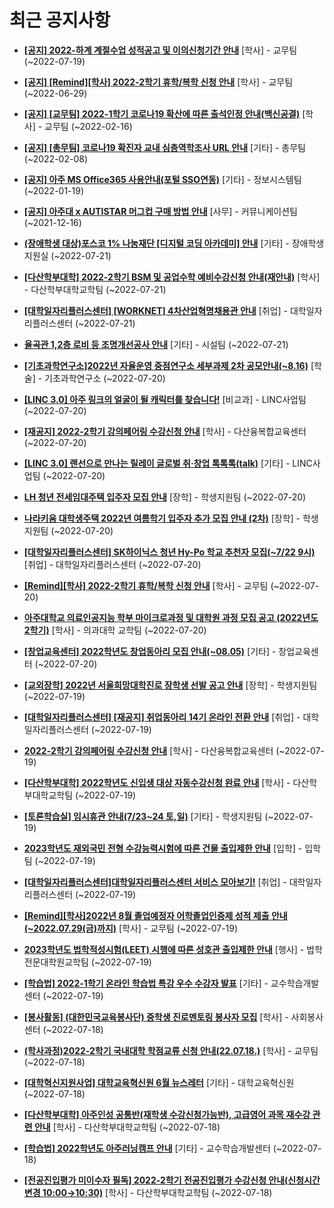 # 최근 공지사항

* **[[공지] 2022-하계 계절수업 성적공고 및 이의신청기간 안내](http://ajou.ac.kr/kr/ajou/notice.do?mode=view&amp;articleNo=201964&amp;article.offset=0&amp;articleLimit=30)**
 [학사] - 교무팀 (~2022-07-19)

* **[[공지] [Remind][학사] 2022-2학기 휴학/복학 신청 안내](http://ajou.ac.kr/kr/ajou/notice.do?mode=view&amp;articleNo=201230&amp;article.offset=0&amp;articleLimit=30)**
 [학사] - 교무팀 (~2022-06-29)

* **[[공지] [교무팀] 2022-1학기 코로나19 확산에 따른 출석인정 안내(백신공결)](http://ajou.ac.kr/kr/ajou/notice.do?mode=view&amp;articleNo=180913&amp;article.offset=0&amp;articleLimit=30)**
 [학사] - 교무팀 (~2022-02-16)

* **[[공지] [총무팀] 코로나19 확진자 교내 심층역학조사 URL 안내](http://ajou.ac.kr/kr/ajou/notice.do?mode=view&amp;articleNo=180493&amp;article.offset=0&amp;articleLimit=30)**
 [기타] - 총무팀 (~2022-02-08)

* **[[공지] 아주 MS Office365 사용안내(포털 SSO연동)](http://ajou.ac.kr/kr/ajou/notice.do?mode=view&amp;articleNo=179802&amp;article.offset=0&amp;articleLimit=30)**
 [기타] - 정보시스템팀 (~2022-01-19)

* **[[공지] 아주대 x AUTISTAR 머그컵 구매 방법 안내](http://ajou.ac.kr/kr/ajou/notice.do?mode=view&amp;articleNo=147976&amp;article.offset=0&amp;articleLimit=30)**
 [사무] - 커뮤니케이션팀 (~2021-12-16)

* **[(장애학생 대상)포스코 1% 나눔재단 [디지털 코딩 아카데미] 안내](http://ajou.ac.kr/kr/ajou/notice.do?mode=view&amp;articleNo=202097&amp;article.offset=0&amp;articleLimit=30)**
 [기타] - 장애학생지원실 (~2022-07-21)

* **[[다산학부대학] 2022-2학기 BSM 및 공업수학 예비수강신청 안내(재안내)](http://ajou.ac.kr/kr/ajou/notice.do?mode=view&amp;articleNo=202078&amp;article.offset=0&amp;articleLimit=30)**
 [학사] - 다산학부대학교학팀 (~2022-07-21)

* **[[대학일자리플러스센터] [WORKNET] 4차산업혁명채용관 안내](http://ajou.ac.kr/kr/ajou/notice.do?mode=view&amp;articleNo=202074&amp;article.offset=0&amp;articleLimit=30)**
 [취업] - 대학일자리플러스센터 (~2022-07-21)

* **[율곡관 1,2층 로비 등 조명개선공사 안내](http://ajou.ac.kr/kr/ajou/notice.do?mode=view&amp;articleNo=202073&amp;article.offset=0&amp;articleLimit=30)**
 [기타] - 시설팀 (~2022-07-21)

* **[[기초과학연구소]2022년 자율운영 중점연구소 세부과제 2차 공모안내(~8.16)](http://ajou.ac.kr/kr/ajou/notice.do?mode=view&amp;articleNo=202061&amp;article.offset=0&amp;articleLimit=30)**
 [학술] - 기초과학연구소 (~2022-07-20)

* **[[LINC 3.0] 아주 링크의 얼굴이 될 캐릭터를 찾습니다!](http://ajou.ac.kr/kr/ajou/notice.do?mode=view&amp;articleNo=202060&amp;article.offset=0&amp;articleLimit=30)**
 [비교과] - LINC사업팀 (~2022-07-20)

* **[[재공지] 2022-2학기 강의페어링 수강신청 안내](http://ajou.ac.kr/kr/ajou/notice.do?mode=view&amp;articleNo=202058&amp;article.offset=0&amp;articleLimit=30)**
 [학사] - 다산융복합교육센터 (~2022-07-20)

* **[[LINC 3.0] 랜선으로 만나는 릴레이 글로벌 취·창업 톡톡톡(talk)](http://ajou.ac.kr/kr/ajou/notice.do?mode=view&amp;articleNo=202036&amp;article.offset=0&amp;articleLimit=30)**
 [기타] - LINC사업팀 (~2022-07-20)

* **[LH 청년 전세임대주택 입주자 모집 안내](http://ajou.ac.kr/kr/ajou/notice.do?mode=view&amp;articleNo=202029&amp;article.offset=0&amp;articleLimit=30)**
 [장학] - 학생지원팀 (~2022-07-20)

* **[나라키움 대학생주택 2022년 여름학기 입주자 추가 모집 안내 (2차)](http://ajou.ac.kr/kr/ajou/notice.do?mode=view&amp;articleNo=202023&amp;article.offset=0&amp;articleLimit=30)**
 [장학] - 학생지원팀 (~2022-07-20)

* **[[대학일자리플러스센터] SK하이닉스 청년 Hy-Po 학교 추천자 모집(~7/22 9시)](http://ajou.ac.kr/kr/ajou/notice.do?mode=view&amp;articleNo=202012&amp;article.offset=0&amp;articleLimit=30)**
 [취업] - 대학일자리플러스센터 (~2022-07-20)

* **[[Remind][학사] 2022-2학기 휴학/복학 신청 안내](http://ajou.ac.kr/kr/ajou/notice.do?mode=view&amp;articleNo=202009&amp;article.offset=0&amp;articleLimit=30)**
 [학사] - 교무팀 (~2022-07-20)

* **[아주대학교 의료인공지능 학부 마이크로과정 및 대학원 과정 모집 공고 (2022년도 2학기)](http://ajou.ac.kr/kr/ajou/notice.do?mode=view&amp;articleNo=202007&amp;article.offset=0&amp;articleLimit=30)**
 [학사] - 의과대학 교학팀 (~2022-07-20)

* **[[창업교육센터] 2022학년도 창업동아리 모집 안내(~08.05)](http://ajou.ac.kr/kr/ajou/notice.do?mode=view&amp;articleNo=202003&amp;article.offset=0&amp;articleLimit=30)**
 [기타] - 창업교육센터 (~2022-07-20)

* **[[교외장학] 2022년 서울희망대학진로 장학생 선발 공고 안내](http://ajou.ac.kr/kr/ajou/notice.do?mode=view&amp;articleNo=201998&amp;article.offset=0&amp;articleLimit=30)**
 [장학] - 학생지원팀 (~2022-07-19)

* **[[대학일자리플러스센터] [재공지] 취업동아리 14기 온라인 전환 안내](http://ajou.ac.kr/kr/ajou/notice.do?mode=view&amp;articleNo=201992&amp;article.offset=0&amp;articleLimit=30)**
 [취업] - 대학일자리플러스센터 (~2022-07-19)

* **[2022-2학기 강의페어링 수강신청 안내](http://ajou.ac.kr/kr/ajou/notice.do?mode=view&amp;articleNo=201984&amp;article.offset=0&amp;articleLimit=30)**
 [학사] - 다산융복합교육센터 (~2022-07-19)

* **[[다산학부대학] 2022학년도 신입생 대상 자동수강신청 완료 안내](http://ajou.ac.kr/kr/ajou/notice.do?mode=view&amp;articleNo=201983&amp;article.offset=0&amp;articleLimit=30)**
 [학사] - 다산학부대학교학팀 (~2022-07-19)

* **[[토론학습실] 임시휴관 안내(7/23~24 토,일)](http://ajou.ac.kr/kr/ajou/notice.do?mode=view&amp;articleNo=201978&amp;article.offset=0&amp;articleLimit=30)**
 [기타] - 학생지원팀 (~2022-07-19)

* **[2023학년도 재외국민 전형 수강능력시험에 따른 건물 출입제한 안내](http://ajou.ac.kr/kr/ajou/notice.do?mode=view&amp;articleNo=201972&amp;article.offset=0&amp;articleLimit=30)**
 [입학] - 입학팀 (~2022-07-19)

* **[[대학일자리플러스센터]대학일자리플러스센터 서비스 모아보기!](http://ajou.ac.kr/kr/ajou/notice.do?mode=view&amp;articleNo=201968&amp;article.offset=0&amp;articleLimit=30)**
 [취업] - 대학일자리플러스센터 (~2022-07-19)

* **[[Remind][학사]2022년 8월 졸업예정자 어학졸업인증제 성적 제출 안내(~2022.07.29(금)까지)](http://ajou.ac.kr/kr/ajou/notice.do?mode=view&amp;articleNo=201967&amp;article.offset=0&amp;articleLimit=30)**
 [학사] - 교무팀 (~2022-07-19)

* **[2023학년도 법학적성시험(LEET) 시행에 따른 성호관 출입제한 안내](http://ajou.ac.kr/kr/ajou/notice.do?mode=view&amp;articleNo=201966&amp;article.offset=0&amp;articleLimit=30)**
 [행사] - 법학전문대학원교학팀 (~2022-07-19)

* **[[학습법] 2022-1학기 온라인 학습법 특강 우수 수강자 발표](http://ajou.ac.kr/kr/ajou/notice.do?mode=view&amp;articleNo=201963&amp;article.offset=0&amp;articleLimit=30)**
 [기타] - 교수학습개발센터 (~2022-07-19)

* **[[봉사활동] (대한민국교육봉사단) 중학생 진로멘토링 봉사자 모집](http://ajou.ac.kr/kr/ajou/notice.do?mode=view&amp;articleNo=201940&amp;article.offset=0&amp;articleLimit=30)**
 [학사] - 사회봉사센터 (~2022-07-18)

* **[(학사과정)2022-2학기 국내대학 학점교류 신청 안내(22.07.18.)](http://ajou.ac.kr/kr/ajou/notice.do?mode=view&amp;articleNo=201937&amp;article.offset=0&amp;articleLimit=30)**
 [학사] - 교무팀 (~2022-07-18)

* **[[대학혁신지원사업] 대학교육혁신원 6월 뉴스레터](http://ajou.ac.kr/kr/ajou/notice.do?mode=view&amp;articleNo=201921&amp;article.offset=0&amp;articleLimit=30)**
 [기타] - 대학교육혁신원 (~2022-07-18)

* **[[다산학부대학] 아주인성 공통반(재학생 수강신청가능반), 고급영어 과목 재수강 관련 안내](http://ajou.ac.kr/kr/ajou/notice.do?mode=view&amp;articleNo=201917&amp;article.offset=0&amp;articleLimit=30)**
 [학사] - 다산학부대학교학팀 (~2022-07-18)

* **[[학습법] 2022학년도 아주러닝캠프 안내](http://ajou.ac.kr/kr/ajou/notice.do?mode=view&amp;articleNo=201910&amp;article.offset=0&amp;articleLimit=30)**
 [기타] - 교수학습개발센터 (~2022-07-18)

* **[[전공진입평가 미이수자 필독] 2022-2학기 전공진입평가 수강신청 안내(신청시간 변경 10:00→10:30)](http://ajou.ac.kr/kr/ajou/notice.do?mode=view&amp;articleNo=201896&amp;article.offset=0&amp;articleLimit=30)**
 [학사] - 다산학부대학교학팀 (~2022-07-18)
